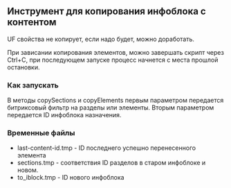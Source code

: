 ## Инструмент для копирования инфоблока с контентом

UF свойства не копирует, если надо будет, можно доработать.

При зависании копирования элементов, можно завершать скрипт через Ctrl+C, при последующем запуске процесс начнется с места прошлой остановки.

### Как запускать
В методы copySections и copyElements первым параметром передается битриксовый фильтр на разделы или элементы. Вторым параметром передается ID инфоблока назначения.

### Временные файлы
- last-content-id.tmp - ID последнего успешно перенесенного элемента
- sections.tmp - соответствия ID разделов в старом инфоблоке и новом.
- to_iblock.tmp - ID нового инфоблока

